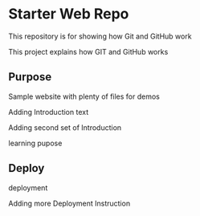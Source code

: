 # Starter Web Repo

This repository is for showing how Git and GitHub work

This project explains how GIT and GitHub works

## Purpose

Sample website with plenty of files for demos

Adding Introduction text

Adding second set of Introduction 

learning pupose

## Deploy

deployment

Adding more Deployment Instruction